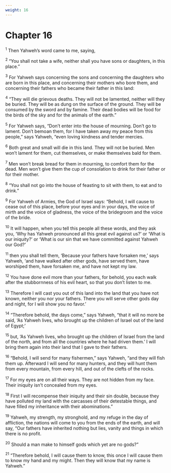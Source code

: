 ```yaml
---
weight: 16
---
```


# Chapter 16

<sup>1</sup> Then Yahweh’s word came to me, saying, 

<sup>2</sup> “You shall not take a wife, neither shall you have sons or daughters, in this place.” 

<sup>3</sup> For Yahweh says concerning the sons and concerning the daughters who are born in this place, and concerning their mothers who bore them, and concerning their fathers who became their father in this land: 

<sup>4</sup> “They will die grievous deaths. They will not be lamented, neither will they be buried. They will be as dung on the surface of the ground. They will be consumed by the sword and by famine. Their dead bodies will be food for the birds of the sky and for the animals of the earth.” 

<sup>5</sup> For Yahweh says, “Don’t enter into the house of mourning. Don’t go to lament. Don’t bemoan them, for I have taken away my peace from this people,” says Yahweh, “even loving kindness and tender mercies. 

<sup>6</sup> Both great and small will die in this land. They will not be buried. Men won’t lament for them, cut themselves, or make themselves bald for them. 

<sup>7</sup> Men won’t break bread for them in mourning, to comfort them for the dead. Men won’t give them the cup of consolation to drink for their father or for their mother. 

<sup>8</sup> “You shall not go into the house of feasting to sit with them, to eat and to drink.” 

<sup>9</sup> For Yahweh of Armies, the God of Israel says: “Behold, I will cause to cease out of this place, before your eyes and in your days, the voice of mirth and the voice of gladness, the voice of the bridegroom and the voice of the bride. 

<sup>10</sup> It will happen, when you tell this people all these words, and they ask you, ‘Why has Yahweh pronounced all this great evil against us?’ or ‘What is our iniquity?’ or ‘What is our sin that we have committed against Yahweh our God?’ 

<sup>11</sup> then you shall tell them, ‘Because your fathers have forsaken me,’ says Yahweh, ‘and have walked after other gods, have served them, have worshiped them, have forsaken me, and have not kept my law. 

<sup>12</sup> You have done evil more than your fathers, for behold, you each walk after the stubbornness of his evil heart, so that you don’t listen to me. 

<sup>13</sup> Therefore I will cast you out of this land into the land that you have not known, neither you nor your fathers. There you will serve other gods day and night, for I will show you no favor.’ 

<sup>14</sup> “Therefore behold, the days come,” says Yahweh, “that it will no more be said, ‘As Yahweh lives, who brought up the children of Israel out of the land of Egypt;’ 

<sup>15</sup> but, ‘As Yahweh lives, who brought up the children of Israel from the land of the north, and from all the countries where he had driven them.’ I will bring them again into their land that I gave to their fathers. 

<sup>16</sup> “Behold, I will send for many fishermen,” says Yahweh, “and they will fish them up. Afterward I will send for many hunters, and they will hunt them from every mountain, from every hill, and out of the clefts of the rocks. 

<sup>17</sup> For my eyes are on all their ways. They are not hidden from my face. Their iniquity isn’t concealed from my eyes. 

<sup>18</sup> First I will recompense their iniquity and their sin double, because they have polluted my land with the carcasses of their detestable things, and have filled my inheritance with their abominations.” 

<sup>19</sup> Yahweh, my strength, my stronghold, and my refuge in the day of affliction, the nations will come to you from the ends of the earth, and will say, “Our fathers have inherited nothing but lies, vanity and things in which there is no profit. 

<sup>20</sup> Should a man make to himself gods which yet are no gods?” 

<sup>21</sup> “Therefore behold, I will cause them to know, this once I will cause them to know my hand and my might. Then they will know that my name is Yahweh.” 


